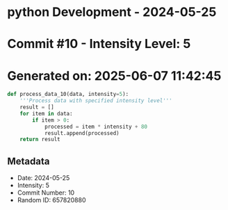 ﻿# python Development - 2024-05-25
# Commit #10 - Intensity Level: 5
# Generated on: 2025-06-07 11:42:45
```python
def process_data_10(data, intensity=5):
    '''Process data with specified intensity level'''
    result = []
    for item in data:
        if item > 0:
            processed = item * intensity + 80
            result.append(processed)
    return result
```
## Metadata
- Date: 2024-05-25
- Intensity: 5
- Commit Number: 10
- Random ID: 657820880
